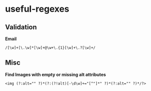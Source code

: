 # useful-regexes

## Validation

**Email**

`/[\w]+[\.\w]*[\w]+@\w+\.{1}[\w]+\.?[\w]+/`


## Misc

**Find Images with empty or missing alt attributes**

`<img (?:alt="" ?)*(?:(?!alt)[-\d\w]+="[^"]*" ?)*(?:alt="" ?)*/?>`
